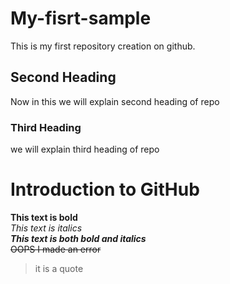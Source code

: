 # My-fisrt-sample
This is my first repository creation on github.
## Second Heading
Now in this we will explain second heading of repo
### Third Heading
we will explain third heading of repo

# Introduction to GitHub
**This text is bold**\
*This text is italics*\
 ***This text is both bold and italics***\
~~OOPS I made an error~~

>it is a quote
